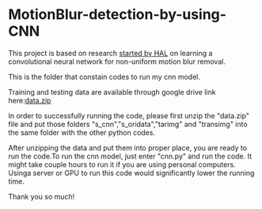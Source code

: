 # MotionBlur-detection-by-using-CNN

This project is based on research [started by HAL](https://hal.inria.fr/hal-01250478/document) on learning a convolutional neural network for non-uniform motion blur removal. 

This is the folder that constain codes to run my cnn model.

Training and testing data are available through google drive link here:[data.zip](https://drive.google.com/a/bu.edu/file/d/0B8GhS4dXq_m2UTE5NG9sUVlLZkE/view?usp=sharing)  

In order to successfully running the code, please first unzip the "data.zip" file and put those folders "s_cnn","s_oridata","tarimg" and "transimg" into the same folder with the other python codes.

After unzipping the data and put them into proper place, you are ready to run the code.To run the cnn model, just enter "cnn.py" and run the code. It might take couple hours to run it if you are using personal computers. Usinga server or GPU to run this code would significantly lower the running time.

Thank you so much!
